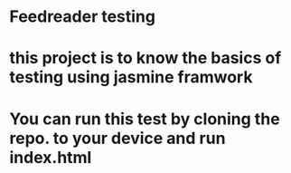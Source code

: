 # Feedreader testing

# this project is to know the basics of testing using jasmine framwork


# You can run this test by cloning the repo. to your device and run index.html

